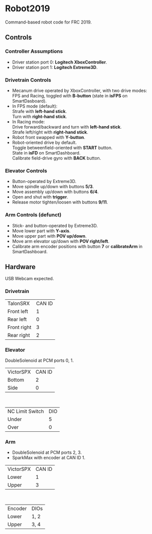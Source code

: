 # Robot2019
Command-based robot code for FRC 2019.

## Controls
### Controller Assumptions
+ Driver station port 0: __Logitech XboxController__.
+ Driver station port 1: __Logitech Extreme3D__.

### Drivetrain Controls
+ Mecanum drive operated by XboxController, with
two drive modes:<br>FPS and Racing, toggled with
__B-button__ (state in __isFPS__ on SmartDasboard).
+ In FPS mode (default):<br>
Strafe with __left-hand stick__.<br>
Turn with __right-hand stick__.
+ In Racing mode:<br>Drive forward/backward
and turn with __left-hand stick__.<br>
Strafe left/right with __right-hand stick__.
+ Robot front swapped with __Y-button__.
+ Robot-oriented drive by default.<br>Toggle
betweenfield-oriented with __START__ button.<br>
State in __isFD__ on SmartDashboard.<br>
Calibrate field-drive gyro with __BACK__ button.

### Elevator Controls
+ Button-operated by Extreme3D.
+ Move spindle up/down with buttons __5/3__.
+ Move assembly up/down with buttons __6/4__.
+ Open and shut with __trigger__.
+ Release motor tighten/loosen with buttons __9/11__.

### Arm Controls (defunct)
+ Stick- and button-operated by Extreme3D.
+ Move lower part with __Y-axis__.
+ Move upper part with __POV up/down__.
+ Move arm elevator up/down with __POV right/left__.
+ Calibrate arm encoder positions with button
__7__ or __calibrateArm__ in SmartDashboard.

## Hardware
USB Webcam expected.
### Drivetrain
<table>
    <tr><td>TalonSRX</td><td>CAN ID</td></tr>
    <tr><td>Front left</td><td>1</td></tr>
    <tr><td>Rear left</td><td>0</td></tr>
    <tr><td>Front right</td><td>3</td></tr>
    <tr><td>Rear right</td><td>2</td></tr>
</table>

### Elevator
DoubleSolenoid at PCM ports 0, 1.
<table>
    <tr><td>VictorSPX</td><td>CAN ID</td></tr>
    <tr><td>Bottom</td><td>2</td></tr>
    <tr><td>Side</td><td>0</td></tr>
</table>
<br>
<table>
    <tr><td>NC Limit Switch</td><td>DIO</td></tr>
    <tr><td>Under</td><td>5</td></tr>
    <tr><td>Over</td><td>0</td></tr>
</table>

### Arm
+ DoubleSolenoid at PCM ports 2, 3.
+ SparkMax with encoder at CAN ID 1.
<table>
    <tr><td>VictorSPX</td><td>CAN ID</td></tr>
    <tr><td>Lower</td><td>1</td></tr>
    <tr><td>Upper</td><td>3</td></tr>
</table>
<br>
<table>
    <tr><td>Encoder</td><td>DIOs</td></tr>
    <tr><td>Lower</td><td>1, 2</td></tr>
    <tr><td>Upper</td><td>3, 4</td></tr>
</table>
